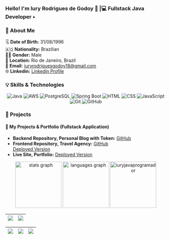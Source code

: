 ### Hello! I'm Iury Rodrigues de Godoy 👋 |💻 Fullstack Java Developer •

### 📌 About Me

🗓 **Date of Birth:** 31/08/1996  
🇦🇴 **Nationality:** Brazilian  
👨‍💻 **Gender:** Male  
📍 **Location:** Rio de Janeiro, Brazil  
📩 **Email:** iuryrodriguesgodoy18@gmail.com  
🌐 **Linkedin:** [Linkedin Profile](https://www.linkedin.com/in/iury-programador/)

### 💡 Skills & Technologies

<div align="center">
  <img src="https://img.shields.io/badge/Java-007396?style=for-the-badge&logo=java&logoColor=white" alt="Java">
  <img src="https://img.shields.io/badge/AWS-232F3E?style=for-the-badge&logo=amazon-aws&logoColor=white" alt="AWS">
  <img src="https://img.shields.io/badge/PostgreSQL-336791?style=for-the-badge&logo=postgresql&logoColor=white" alt="PostgreSQL">
  <img src="https://img.shields.io/badge/Spring%20Boot-6DB33F?style=for-the-badge&logo=spring-boot&logoColor=white" alt="Spring Boot">
  <img src="https://img.shields.io/badge/HTML-E34F26?style=for-the-badge&logo=html5&logoColor=white" alt="HTML">
  <img src="https://img.shields.io/badge/CSS-1572B6?style=for-the-badge&logo=css3&logoColor=white" alt="CSS">
  <img src="https://img.shields.io/badge/JavaScript-F7DF1E?style=for-the-badge&logo=javascript&logoColor=black" alt="JavaScript">
  <img src="https://img.shields.io/badge/Git-F05032?style=for-the-badge&logo=git&logoColor=white" alt="Git">
  <img src="https://img.shields.io/badge/GitHub-181717?style=for-the-badge&logo=github&logoColor=white" alt="GitHub">
</div>


### 🚀 Projects

#### **📌 My Projects & Portfolio (Fullstack Application)**  
- **Backend Repository, Personal Blog with Token:** [GitHub](https://github.com/iuryJavaProgramador/api-blog)  
- **Frontend Repository, Travel Agency:** [GitHub](https://github.com/iuryJavaProgramador/Entrega01_Recode) <br> [Deployed Version](https://entrega01-recode.vercel.app/)  
- **Live Site, Portfolio:** [Deployed Version](https://portfolio-snowy-mu-86.vercel.app/)  


<!---
iuryJavaProgramador/iuryJavaProgramador is a ✨ special ✨ repository because its `README.md` (this file) appears on your GitHub profile.
You can click the Preview link to take a look at your changes.
--->

<div align="center">
  <img src="https://github-readme-stats.vercel.app/api?username=iuryjavaprogramador&show_icons=true&bg_color=00000000" height="145" alt="stats graph"/>
  <img src="https://github-readme-stats.vercel.app/api/top-langs?username=iuryjavaprogramador&locale=en&hide_title=false&layout=compact&card_width=320&langs_count=5&bg_color=00000000&hide_border=false" height="145" alt="languages graph"/>   
   <img src="https://github-readme-streak-stats.herokuapp.com/?user=iuryjavaprogramador&theme=tokyonight-duo" height="145" alt="iuryjavaprogramador" />
   
</div>



| ![](http://github-profile-summary-cards.vercel.app/api/cards/profile-details?username=iuryJavaProgramador&theme=chartreuse_dark) | ![](http://github-profile-summary-cards.vercel.app/api/cards/repos-per-language?username=iuryJavaProgramador&theme=chartreuse_dark) |
| :-: | :-: | 

| ![](http://github-profile-summary-cards.vercel.app/api/cards/most-commit-language?username=iuryJavaProgramador&theme=chartreuse_dark) | ![](http://github-profile-summary-cards.vercel.app/api/cards/stats?username=iuryJavaProgramador&theme=chartreuse_dark) | ![](http://github-profile-summary-cards.vercel.app/api/cards/productive-time?username=iuryJavaProgramador&theme=chartreuse_dark&utcOffset=8) |
| :-: | :-: | :-: | 
